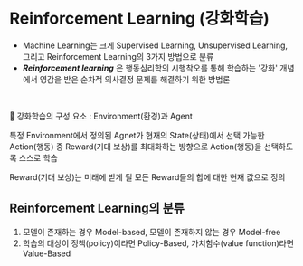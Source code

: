 # Reinforcement Learning (강화학습)

- Machine Learning는 크게 Supervised Learning, Unsupervised Learning, 그리고 Reinforcement Learning의 3가지 방법으로 분류
- ***Reinforcement learning*** 은 행동심리학의 시행착오를 통해 학습하는 '강화' 개념에서 영감을 받은 순차적 의사결정 문제를 해결하기 위한 방법론

<br/>

👻 강화학습의 구성 요소
: Environment(환경)과 Agent

특정 Environment에서 정의된 Agnet가 현재의 State(상태)에서 선택 가능한 Action(행동) 중 Reward(기대 보상)를 최대화하는 방향으로 Action(행동)을 선택하도록 스스로 학습

Reward(기대 보상)는 미래에 받게 될 모든 Reward들의 합에 대한 현재 값으로 정의


## Reinforcement Learning의 분류

1.  모델이 존재하는 경우 Model-based, 모델이 존재하지 않는 경우 Model-free
2.  학습의 대상이 정책(policy)이라면 Policy-Based, 가치함수(value function)라면 Value-Based

